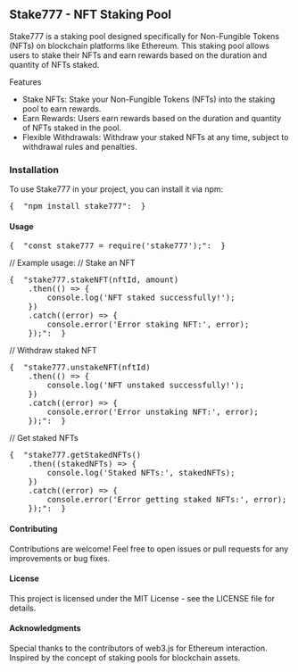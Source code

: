 <h2>Stake777 - NFT Staking Pool</h2>

<p>Stake777 is a staking pool designed specifically for Non-Fungible Tokens (NFTs) on blockchain platforms like Ethereum. This staking pool allows users to stake their NFTs and earn rewards based on the duration and quantity of NFTs staked.</p>

Features
* Stake NFTs: Stake your Non-Fungible Tokens (NFTs) into the staking pool to earn rewards.
* Earn Rewards: Users earn rewards based on the duration and quantity of NFTs staked in the pool.
* Flexible Withdrawals: Withdraw your staked NFTs at any time, subject to withdrawal rules and penalties.

 <h3>Installation</h3>

 <p>To use Stake777 in your project, you can install it via npm:</p>

<div class="highlight highlight-source-json notranslate position-relative overflow-auto" dir="auto" data-snippet-clipboard-copy-content="{  &quot;npm install stake777&quot; }"><pre>{  <span class="pl-ent">"npm install stake777"</span>: <span class="pl-s"><span class="pl-pds"></span></span> }</pre></div>


<h4>Usage</h4>

<div class="highlight highlight-source-json notranslate position-relative overflow-auto" dir="auto" data-snippet-clipboard-copy-content="{  &quot;const stake777 = require('stake777');&quot; }"><pre>{  <span class="pl-ent">"const stake777 = require('stake777');"</span>: <span class="pl-s"><span class="pl-pds"></span></span> }</pre></div>


// Example usage:
// Stake an NFT

<div class="highlight highlight-source-json notranslate position-relative overflow-auto" dir="auto" data-snippet-clipboard-copy-content="{  &quot;stake777.stakeNFT(nftId, amount)
    .then(() => {
        console.log('NFT staked successfully!');
    })
    .catch((error) => {
        console.error('Error staking NFT:', error);
    });&quot; }"><pre>{  <span class="pl-ent">"stake777.stakeNFT(nftId, amount)
    .then(() => {
        console.log('NFT staked successfully!');
    })
    .catch((error) => {
        console.error('Error staking NFT:', error);
    });"</span>: <span class="pl-s"><span class="pl-pds"></span></span> }</pre></div>


// Withdraw staked NFT
<div class="highlight highlight-source-json notranslate position-relative overflow-auto" dir="auto" data-snippet-clipboard-copy-content="{  &quot;stake777.unstakeNFT(nftId)
    .then(() => {
        console.log('NFT unstaked successfully!');
    })
    .catch((error) => {
        console.error('Error unstaking NFT:', error);
    });&quot; }"><pre>{  <span class="pl-ent">"stake777.unstakeNFT(nftId)
    .then(() => {
        console.log('NFT unstaked successfully!');
    })
    .catch((error) => {
        console.error('Error unstaking NFT:', error);
    });"</span>: <span class="pl-s"><span class="pl-pds"></span></span> }</pre></div>

// Get staked NFTs
<div class="highlight highlight-source-json notranslate position-relative overflow-auto" dir="auto" data-snippet-clipboard-copy-content="{  &quot;stake777.getStakedNFTs()
    .then((stakedNFTs) => {
        console.log('Staked NFTs:', stakedNFTs);
    })
    .catch((error) => {
        console.error('Error getting staked NFTs:', error);
    });&quot; }"><pre>{  <span class="pl-ent">"stake777.getStakedNFTs()
    .then((stakedNFTs) => {
        console.log('Staked NFTs:', stakedNFTs);
    })
    .catch((error) => {
        console.error('Error getting staked NFTs:', error);
    });"</span>: <span class="pl-s"><span class="pl-pds"></span></span> }</pre></div>



    
<h4>Contributing</h4>
<p>Contributions are welcome! Feel free to open issues or pull requests for any improvements or bug fixes.</p>

<h4>License</h4>
<p>This project is licensed under the MIT License - see the LICENSE file for details.</p>

<h4>Acknowledgments</h4>
<p>Special thanks to the contributors of web3.js for Ethereum interaction.
Inspired by the concept of staking pools for blockchain assets.</p>
